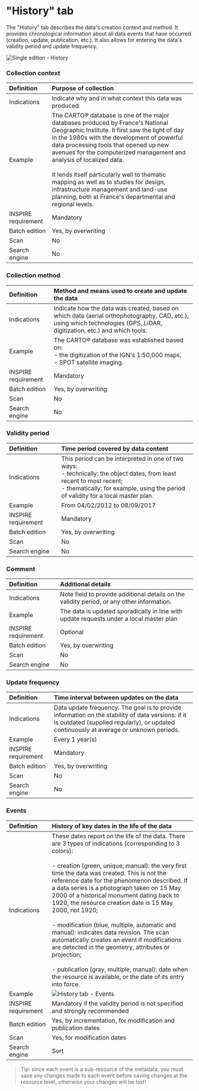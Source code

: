 # "History" tab

The "History" tab describes the data&apos;s creation context and method. It provides chronological information about all data events that have occurred (creation, update, publication, etc.). It also allows for entering the data&apos;s validity period and update frequency.

![Single edition - History](/assets/inv_edit_one_history.png "Single edition - History tab")

### Collection context

| Definition                 | Purpose of collection |
| :------------------------- | :---------------------- |
| Indications                | Indicate why and in what context this data was produced |
| Example                    | The CARTO® database is one of the major databases produced by France&apos;s National Geographic Institute. It first saw the light of day in the 1980s with the development of powerful data processing tools that opened up new avenues for the computerized management and analysis of localized data.<br /><br />It lends itself particularly well to thematic mapping as well as to studies for design, infrastructure management and land-use planning, both at France&apos;s departmental and regional levels. |
| INSPIRE requirement   | Mandatory                   |
| Batch edition     | Yes, by overwriting           |
| Scan                | No        |
| Search engine        | No                 |

### Collection method

| Definition                 | Method and means used to create and update the data |
| :------------------------- | :------------------------------------- |
| Indications                | Indicate how the data was created, based on which data (aerial orthophotography, CAD, etc.), using which technologies (GPS, LiDAR, digitization, etc.) and which tools. |
| Example                    | The CARTO® database was established based on:<br />- the digitization of the IGN&apos;s 1:50,000 maps,<br />- SPOT satellite imaging. |
| INSPIRE requirement   | Mandatory                   |
| Batch edition     | Yes, by overwriting           |
| Scan                | No        |
| Search engine        | No                 |

### Validity period

| Definition                 | Time period covered by data content |
| :------------------------- | :---------------------------------------------------- |
| Indications                | This period can be interpreted in one of two ways:<br />- technically: the object dates, from least recent to most recent;<br/>- thematically: for example, using the period of validity for a local master plan. |
| Example                    | From 04/02/2012 to 08/09/2017 |
| INSPIRE requirement   | Mandatory                   |
| Batch edition     | Yes, by overwriting           |
| Scan                | No        |
| Search engine        | No                 |

### Comment

| Definition                 | Additional details |
| :------------------------- | :------------------------- |
| Indications                | Note field to provide additional details on the validity period, or any other information. |
| Example                    | The data is updated sporadically in line with update requests under a local master plan  |
| INSPIRE requirement   | Optional        |
| Batch edition     | Yes, by overwriting           |
| Scan                | No        |
| Search engine        | No                 |

### Update frequency

| Definition                 | Time interval between updates on the data |
| :------------------------- | :------------------------------------------------------ |
| Indications                | Data update frequency. The goal is to provide information on the stability of data versions: if it is outdated (supplied regularly), or updated continuously at average or unknown periods. |
| Example                    | Every 1 year(s)    |
| INSPIRE requirement   | Mandatory                   |
| Batch edition     | Yes, by overwriting           |
| Scan                | No        |
| Search engine        | No                 |

### Events

| Definition                 | History of key dates in the life of the data |
| :------------------------- | :------------------------------------------------ |
| Indications                | These dates report on the life of the data. There are 3 types of indications (corresponding to 3 colors): <br /><br />- creation (green, unique, manual): the very first time the data was created. This is not the reference date for the phenomenon described. If a data series is a photograph taken on 15 May 2000 of a historical monument dating back to 1920, the resource creation date is 15 May 2000, not 1920;<br /><br />- modification (blue, multiple, automatic and manual): indicates data revision. The scan automatically creates an event if modifications are detected in the geometry, attributes or projection;<br /><br />- publication (gray, multiple, manual):  date when the resource is available, or the date of its entry into force.|
| Example                    | ![History tab - Events](/assets/inv_edit_one_history_events_900px.png "Managing events in the life of a data item") |
| INSPIRE requirement           | Mandatory if the validity period is not specified and strongly recommended |
| Batch edition            | Yes, by incrementation, for modification and publication dates |
| Scan                       | Yes, for modification dates |
| Search engine        | Sort                    |

> Tip: since each event is a sub-resource of the metadata, you must save any changes made to each event before saving changes at the resource level, otherwise your changes will be lost!
